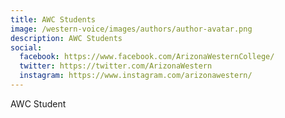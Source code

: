 ```yaml
---
title: AWC Students
image: /western-voice/images/authors/author-avatar.png
description: AWC Students
social:
  facebook: https://www.facebook.com/ArizonaWesternCollege/
  twitter: https://twitter.com/ArizonaWestern
  instagram: https://www.instagram.com/arizonawestern/
---
```


AWC Student